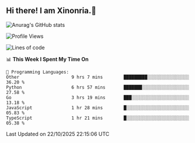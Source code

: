 ## Hi there! I am Xinonria.👋

![Anurag's GitHub stats](https://status-git-main-xinonrias-projects-f26540e3.vercel.app/api?username=xinonria&hide=stars,issues)

<!--START_SECTION:waka-->
![Profile Views](http://img.shields.io/badge/Profile%20Views-0-blue)

![Lines of code](https://img.shields.io/badge/From%20Hello%20World%20I%27ve%20Written-10.3%20million%20lines%20of%20code-blue)

📊 **This Week I Spent My Time On** 

```text
💬 Programming Languages: 
Other                    9 hrs 7 mins        █████████░░░░░░░░░░░░░░░░   36.20 % 
Python                   6 hrs 57 mins       ███████░░░░░░░░░░░░░░░░░░   27.58 % 
Go                       3 hrs 19 mins       ███░░░░░░░░░░░░░░░░░░░░░░   13.18 % 
JavaScript               1 hr 28 mins        █░░░░░░░░░░░░░░░░░░░░░░░░   05.83 % 
TypeScript               1 hr 21 mins        █░░░░░░░░░░░░░░░░░░░░░░░░   05.38 % 
```


 Last Updated on 22/10/2025 22:15:06 UTC
<!--END_SECTION:waka-->

<!--
**xinonria/xinonria** is a ✨ _special_ ✨ repository because its `README.md` (this file) appears on your GitHub profile.

Here are some ideas to get you started:

- 🔭 I’m currently working on ...
- 🌱 I’m currently learning ...
- 👯 I’m looking to collaborate on ...
- 🤔 I’m looking for help with ...
- 💬 Ask me about ...
- 📫 How to reach me: ...
- 😄 Pronouns: ...
- ⚡ Fun fact: ...
-->

